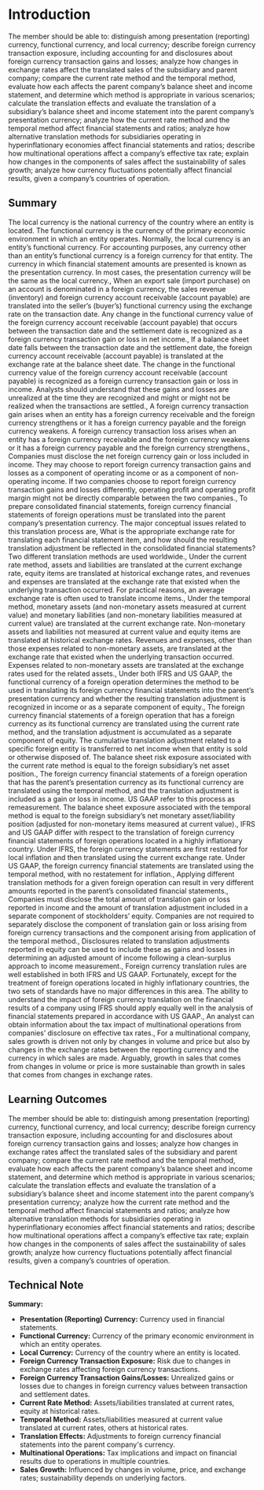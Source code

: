 # Introduction

The member should be able to: distinguish among presentation (reporting) currency, functional currency, and local currency; describe foreign currency transaction exposure, including accounting for and disclosures about foreign currency transaction gains and losses; analyze how changes in exchange rates affect the translated sales of the subsidiary and parent company; compare the current rate method and the temporal method, evaluate how each affects the parent company’s balance sheet and income statement, and determine which method is appropriate in various scenarios; calculate the translation effects and evaluate the translation of a subsidiary’s balance sheet and income statement into the parent company’s presentation currency; analyze how the current rate method and the temporal method affect financial statements and ratios; analyze how alternative translation methods for subsidiaries operating in hyperinflationary economies affect financial statements and ratios; describe how multinational operations affect a company’s effective tax rate; explain how changes in the components of sales affect the sustainability of sales growth; analyze how currency fluctuations potentially affect financial results, given a company’s countries of operation.

## Summary

The local currency is the national currency of the country where an entity is located. The functional currency is the currency of the primary economic environment in which an entity operates. Normally, the local currency is an entity’s functional currency. For accounting purposes, any currency other than an entity’s functional currency is a foreign currency for that entity. The currency in which financial statement amounts are presented is known as the presentation currency. In most cases, the presentation currency will be the same as the local currency., When an export sale (import purchase) on an account is denominated in a foreign currency, the sales revenue (inventory) and foreign currency account receivable (account payable) are translated into the seller’s (buyer’s) functional currency using the exchange rate on the transaction date. Any change in the functional currency value of the foreign currency account receivable (account payable) that occurs between the transaction date and the settlement date is recognized as a foreign currency transaction gain or loss in net income., If a balance sheet date falls between the transaction date and the settlement date, the foreign currency account receivable (account payable) is translated at the exchange rate at the balance sheet date. The change in the functional currency value of the foreign currency account receivable (account payable) is recognized as a foreign currency transaction gain or loss in income. Analysts should understand that these gains and losses are unrealized at the time they are recognized and might or might not be realized when the transactions are settled., A foreign currency transaction gain arises when an entity has a foreign currency receivable and the foreign currency strengthens or it has a foreign currency payable and the foreign currency weakens. A foreign currency transaction loss arises when an entity has a foreign currency receivable and the foreign currency weakens or it has a foreign currency payable and the foreign currency strengthens., Companies must disclose the net foreign currency gain or loss included in income. They may choose to report foreign currency transaction gains and losses as a component of operating income or as a component of non-operating income. If two companies choose to report foreign currency transaction gains and losses differently, operating profit and operating profit margin might not be directly comparable between the two companies., To prepare consolidated financial statements, foreign currency financial statements of foreign operations must be translated into the parent company’s presentation currency. The major conceptual issues related to this translation process are, What is the appropriate exchange rate for translating each financial statement item, and how should the resulting translation adjustment be reflected in the consolidated financial statements? Two different translation methods are used worldwide., Under the current rate method, assets and liabilities are translated at the current exchange rate, equity items are translated at historical exchange rates, and revenues and expenses are translated at the exchange rate that existed when the underlying transaction occurred. For practical reasons, an average exchange rate is often used to translate income items., Under the temporal method, monetary assets (and non-monetary assets measured at current value) and monetary liabilities (and non-monetary liabilities measured at current value) are translated at the current exchange rate. Non-monetary assets and liabilities not measured at current value and equity items are translated at historical exchange rates. Revenues and expenses, other than those expenses related to non-monetary assets, are translated at the exchange rate that existed when the underlying transaction occurred. Expenses related to non-monetary assets are translated at the exchange rates used for the related assets., Under both IFRS and US GAAP, the functional currency of a foreign operation determines the method to be used in translating its foreign currency financial statements into the parent’s presentation currency and whether the resulting translation adjustment is recognized in income or as a separate component of equity., The foreign currency financial statements of a foreign operation that has a foreign currency as its functional currency are translated using the current rate method, and the translation adjustment is accumulated as a separate component of equity. The cumulative translation adjustment related to a specific foreign entity is transferred to net income when that entity is sold or otherwise disposed of. The balance sheet risk exposure associated with the current rate method is equal to the foreign subsidiary’s net asset position., The foreign currency financial statements of a foreign operation that has the parent’s presentation currency as its functional currency are translated using the temporal method, and the translation adjustment is included as a gain or loss in income. US GAAP refer to this process as remeasurement. The balance sheet exposure associated with the temporal method is equal to the foreign subsidiary’s net monetary asset/liability position (adjusted for non-monetary items measured at current value)., IFRS and US GAAP differ with respect to the translation of foreign currency financial statements of foreign operations located in a highly inflationary country. Under IFRS, the foreign currency statements are first restated for local inflation and then translated using the current exchange rate. Under US GAAP, the foreign currency financial statements are translated using the temporal method, with no restatement for inflation., Applying different translation methods for a given foreign operation can result in very different amounts reported in the parent’s consolidated financial statements., Companies must disclose the total amount of translation gain or loss reported in income and the amount of translation adjustment included in a separate component of stockholders’ equity. Companies are not required to separately disclose the component of translation gain or loss arising from foreign currency transactions and the component arising from application of the temporal method., Disclosures related to translation adjustments reported in equity can be used to include these as gains and losses in determining an adjusted amount of income following a clean-surplus approach to income measurement., Foreign currency translation rules are well established in both IFRS and US GAAP. Fortunately, except for the treatment of foreign operations located in highly inflationary countries, the two sets of standards have no major differences in this area. The ability to understand the impact of foreign currency translation on the financial results of a company using IFRS should apply equally well in the analysis of financial statements prepared in accordance with US GAAP., An analyst can obtain information about the tax impact of multinational operations from companies’ disclosure on effective tax rates., For a multinational company, sales growth is driven not only by changes in volume and price but also by changes in the exchange rates between the reporting currency and the currency in which sales are made. Arguably, growth in sales that comes from changes in volume or price is more sustainable than growth in sales that comes from changes in exchange rates.

## Learning Outcomes

The member should be able to: distinguish among presentation (reporting) currency, functional currency, and local currency; describe foreign currency transaction exposure, including accounting for and disclosures about foreign currency transaction gains and losses; analyze how changes in exchange rates affect the translated sales of the subsidiary and parent company; compare the current rate method and the temporal method, evaluate how each affects the parent company’s balance sheet and income statement, and determine which method is appropriate in various scenarios; calculate the translation effects and evaluate the translation of a subsidiary’s balance sheet and income statement into the parent company’s presentation currency; analyze how the current rate method and the temporal method affect financial statements and ratios; analyze how alternative translation methods for subsidiaries operating in hyperinflationary economies affect financial statements and ratios; describe how multinational operations affect a company’s effective tax rate; explain how changes in the components of sales affect the sustainability of sales growth; analyze how currency fluctuations potentially affect financial results, given a company’s countries of operation.

## Technical Note

**Summary:**

* **Presentation (Reporting) Currency:** Currency used in financial statements.
* **Functional Currency:** Currency of the primary economic environment in which an entity operates.
* **Local Currency:** Currency of the country where an entity is located.
* **Foreign Currency Transaction Exposure:** Risk due to changes in exchange rates affecting foreign currency transactions.
* **Foreign Currency Transaction Gains/Losses:** Unrealized gains or losses due to changes in foreign currency values between transaction and settlement dates.
* **Current Rate Method:** Assets/liabilities translated at current rates, equity at historical rates.
* **Temporal Method:** Assets/liabilities measured at current value translated at current rates, others at historical rates.
* **Translation Effects:** Adjustments to foreign currency financial statements into the parent company's currency.
* **Multinational Operations:** Tax implications and impact on financial results due to operations in multiple countries.
* **Sales Growth:** Influenced by changes in volume, price, and exchange rates; sustainability depends on underlying factors.